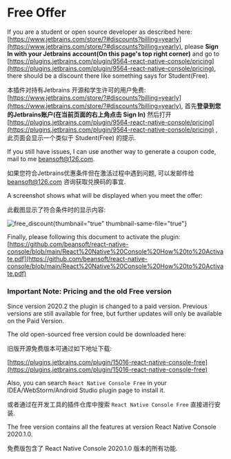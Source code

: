 [//]: # (title: Free Offer)
# Free Offer

If you are a student or open source developer as described here: [https://www.jetbrains.com/store/?#discounts?billing=yearly](https://www.jetbrains.com/store/?#discounts?billing=yearly), please **Sign In with your Jetbrains account(On this page's top right corner)** and go to [https://plugins.jetbrains.com/plugin/9564-react-native-console/pricing](https://plugins.jetbrains.com/plugin/9564-react-native-console/pricing), there should be a discount there like something says for Student(Free).

本插件对持有Jetbrains 开源和学生许可的用户免费:[https://www.jetbrains.com/store/?#discounts?billing=yearly](https://www.jetbrains.com/store/?#discounts?billing=yearly), 首先**登录到您的Jetbrains账户(在当前页面的右上角点击 Sign In)** 然后打开 [https://plugins.jetbrains.com/plugin/9564-react-native-console/pricing](https://plugins.jetbrains.com/plugin/9564-react-native-console/pricing) , 此页面会显示一个类似于 Student(Free) 的提示.

If you still have issues, I can use another way to generate a coupon code, mail to me beansoft@126.com.

如果您符合Jetbrains优惠条件但在激活过程中遇到问题, 可以发邮件给 beansoft@126.com 咨询获取兑换码的事宜.

A screenshot shows what will be displayed when you meet the offer:

此截图显示了符合条件时的显示内容:

![free_discount](https://plugins.jetbrains.com/docs/marketplace/images/discounts_dropdown.png){thumbnail="true" thumbnail-same-file="true"}

Finally, please following this document to activate the plugin:
[https://github.com/beansoft/react-native-console/blob/main/React%20Native%20Console%20How%20to%20Activate.pdf](https://github.com/beansoft/react-native-console/blob/main/React%20Native%20Console%20How%20to%20Activate.pdf)

### Important Note: Pricing and the old Free version

Since version 2020.2 the plugin is changed to a paid version. Previous versions are still available for free, but further updates will only be available on the Paid Version.


The old open-sourced free version could be downloaded here:

旧版开源免费版本可通过如下地址下载:

[https://plugins.jetbrains.com/plugin/15016-react-native-console-free](https://plugins.jetbrains.com/plugin/15016-react-native-console-free)

Also, you can search  `React Native Console Free` in your IDEA/WebStorm/Android Studio plugin page to install it.

或者通过在开发工具的插件仓库中搜索 `React Native Console Free` 直接进行安装.

The free version contains all the features at version React Native Console 2020.1.0.

免费版包含了 React Native Console 2020.1.0 版本的所有功能.
